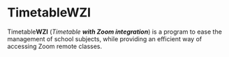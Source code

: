 # TimetableWZI
Timetable**WZI** (*Timetable **with Zoom integration***) is a program to ease the management of school subjects, while providing an efficient way of accessing Zoom remote classes.
